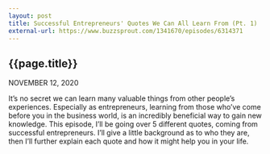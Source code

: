 ```yaml
---
layout: post
title: Successful Entrepreneurs' Quotes We Can All Learn From (Pt. 1)
external-url: https://www.buzzsprout.com/1341670/episodes/6314371
---
```


## {{page.title}}

NOVEMBER 12, 2020

It’s no secret we can learn many valuable things from other people’s experiences. Especially as entrepreneurs, learning from those who’ve come before you in the business world, is an incredibly beneficial way to gain new knowledge. This episode, I’ll be going over 5 different quotes, coming from successful entrepreneurs. I’ll give a little background as to who they are, then I’ll further explain each quote and how it might help you in your life.

<div id="buzzsprout-player-6314371"></div>
<script src="https://www.buzzsprout.com/1341670/6314371-successful-entrepreneurs-quotes-we-can-all-learn-from-pt-1.js?container_id=buzzsprout-player-6314371&player=small" type="text/javascript" charset="utf-8"></script>
